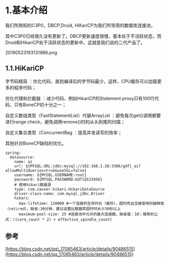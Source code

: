 # 1.基本介绍

我们所熟知的C3P0，DBCP,Druid, HiKariCP为我们所常用的数据库连接池，

其中C3P0已经很久没有更新了。DBCP更新速度很慢，基本处于不活跃状态，而Druid和HikariCP处于活跃状态的更新中，这就是我们说的二代产品了。

20190523193131986.png

## 1.1.HiKariCP

字节码精简 ：优化代码，直到编译后的字节码最少，这样，CPU缓存可以加载更多的程序代码；

优化代理和拦截器 ：减少代码，例如HikariCP的Statement proxy只有100行代码，只有BoneCP的十分之一；

自定义数组类型（FastStatementList）代替ArrayList ：避免每次get\(\)调用都要进行range check，避免调用remove\(\)时的从头到尾的扫描；

自定义集合类型（ConcurrentBag ：提高并发读写的效率；

其他针对BoneCP缺陷的优化。

```
spring:
  datasource:
    name: ai
    url: ${MYSQL.URL:jdbc:mysql://192.168.1.28:3306/gdfl_ai?allowMultiQueries=true&useSSL=false}
    username: ${MYSQL.USERNAME:root}
    password: ${MYSQL.PASSWORD:Gdfl@123456}
    # 使用hikari数据源
    type: com.zaxxer.hikari.HikariDataSource
    driver-class-name: com.mysql.jdbc.Driver
    hikari:
      max-lifetime: 120000 #一个连接的生命时长（毫秒），超时而且没被使用则被释放（retired），缺省:30分钟，建议设置比数据库超时时长少30秒以上
      maximum-pool-size: 25 #连接池中允许的最大连接数。缺省值：10；推荐的公式：((core_count * 2) + effective_spindle_count)
```

## 参考

[https://blog.csdn.net/qq\_17085463/article/details/90486515](https://blog.csdn.net/qq_17085463/article/details/90486515)

